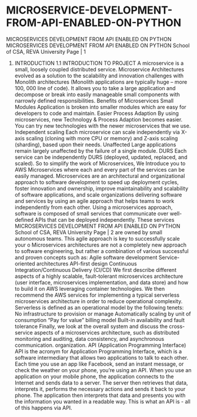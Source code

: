 # MICROSERVICE-DEVELOPMENT-FROM-API-ENABLED-ON-PYTHON
MICROSERVICES DEVELOPMENT FROM API ENABLED ON PYTHON
MICROSERVICES DEVELOPMENT FROM API ENABLED ON PYTHON
School of CSA, REVA University Page | 1
1. INTRODUCTION
1.1 INTRODUCTION TO PROJECT A microservice is a small, loosely coupled distributed service. Microservice Architectures evolved as a solution to the scalability and innovation challenges with Monolith architectures (Monolith applications are typically huge – more 100, 000 line of code). It allows you to take a large application and decompose or break into easily manageable small components with narrowly defined responsibilities. Benefits of Microservices Small Modules Application is broken into smaller modules which are easy for developers to code and maintain. Easier Process Adaption By using microservices, new Technology & Process Adaption becomes easier. You can try new technologies with the newer microservices that we use. Independent scaling Each microservice can scale independently via X-axis scaling (cloning with more CPU or memory) and Z-axis scaling (sharding), based upon their needs. Unaffected Large applications remain largely unaffected by the failure of a single module. DURS Each service can be independently DURS (deployed, updated, replaced, and scaled).
So to simplify the work of Microservices, We Introduce you to AWS Microservices where each and every part of the services can be easily managed. Microservices are an architectural and organizational approach to software development to speed up deployment cycles, foster innovation and ownership, improve maintainability and scalability of software applications, and scale organizations delivering software and services by using an agile approach that helps teams to work independently from each other. Using a microservices approach, software is composed of small services that communicate over well-defined APIs that can be deployed independently. These services
MICROSERVICES DEVELOPMENT FROM API ENABLED ON PYTHON
School of CSA, REVA University Page | 2
are owned by small autonomous teams. This agile approach is key to successfully scale your o Microservices architectures are not a completely new approach to software engineering, but rather a combination of various successful and proven concepts such as: Agile software development Service-oriented architectures API-first design Continuous Integration/Continuous Delivery (CI/CD) We first describe different aspects of a highly scalable, fault-tolerant microservices architecture (user interface, microservices implementation, and data store) and how to build it on AWS leveraging container technologies. We then recommend the AWS services for implementing a typical serverless microservices architecture in order to reduce operational complexity. Serverless is defined as an operational model by the following tenets: No infrastructure to provision or manage Automatically scaling by unit of consumption “Pay for value” billing model Built-in availability and fault tolerance Finally, we look at the overall system and discuss the cross-service aspects of a microservices architecture, such as distributed monitoring and auditing, data consistency, and asynchronous communication. organization.
API (Application Programming Interface)
API is the acronym for Application Programming Interface, which is a software intermediary that allows two applications to talk to each other. Each time you use an app like Facebook, send an instant message, or check the weather on your phone, you’re using an API.
When you use an application on your mobile phone, the application connects to the Internet and sends data to a server. The server then retrieves that data, interprets it, performs the necessary actions and sends it back to your phone. The application then interprets that data and presents you with the information you wanted in a readable way. This is what an API is - all of this happens via API.
